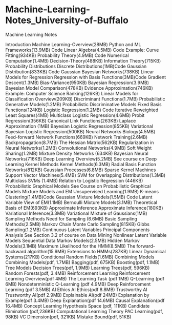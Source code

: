 # Machine-Learning-Notes_University-of-Buffalo
Machine Learning Notes

Introduction
Machine Learning-Overview(28MB)
Python and ML Frameworks(13.9MB) Code
Linear Algebra(4.5MB) Code
Example: Curve Fitting(934KB)
Probability Theory(4.9MB) Code
Numerical Computation(1.4MB)
Decision-Theory(488KB)
Information Theory(715KB)
Probability Distributions
Discrete Distributions(1MB)Code
Gaussian Distribution(833KB) Code
Gaussian Bayesian Networks(738KB)
Linear Models for Regression
Regression with Basis Functions(3MB)Code
Gradient Descent(1.3MB)
Bias-Variance(950KB)
Bayesian Regression(3.9MB)
Bayesian Model Comparison(478KB)
Evidence Approximation(746KB)
Example: Computer Science Ranking(126KB)
Linear Models for Classification
Overview(209KB)
Discriminant Functions(1.7MB)
Probabilistic Generative Models(1.2MB)
Probabilistic Discriminative Models
Fixed Basis Functions(124KB)
Logistic Regression(1.2MB) Code
Iterative Reweighted Least Squares(4MB)
Multiclass Logistic Regression(4.6MB)
Probit Regression(356KB)
Canonical Link Functions(263KB)
Laplace Approximation (1MB)
Bayesian Logistic Regression(855KB)
Variational Bayesian Logistic Regression(500KB)
Neural Networks
Biology(4.5MB)
Feed-forward Network Functions(669KB)
Network Training(2.6MB)
Backpropagation(8.7MB)
The Hessian Matrix(562KB)
Regularization in Neural Networks(1.2MB)
Convolutional Networks(4.9MB)
Soft Weight Sharing(1.2MB)
Mixture Density Networks (634KB)
Bayesian Neural Networks(716KB)
Deep Learning Overview(5.2MB)
See course on Deep Learning
Kernel Methods
Kernel Methods(6.3MB)
Radial Basis Function Networks(812KB)
Gaussian Processes(6.8MB)
Sparse Kernel Machines
Support Vector Machines(5.4MB)
SVM for Overlapping Distributions(1.3MB)
Multiclass SVMs (1.4MB)
Relation to Logistic Regression (446KB)
Probabilistic Graphical Models
See Course on Probabilistic Graphical Models
Mixture Models and EM
Unsupervised Learning(1.9MB)
K-means Clustering(1.4MB)Code
Gaussian Mixture Models(1.5MB) Code
Latent Variable View of EM(1.1MB)
Bernoulli Mixture Models(3.1MB)
Theoretical Basis of EM(693KB)
Approximate Inference
Approximate Inference(180KB)
Variational Inference(3.3MB)
Variational Mixture of Gaussians(1MB)
Sampling Methods
Need for Sampling (6.6MB)
Basic Sampling Methods(2.5MB)
Markov Chain Monte Carlo Sampling(815KB)
Gibbs Sampling(1.2MB)
Continuous Latent Variables
Principal Components Analysis
See Section 3.2 of course on Data Mining
Nonlinear Latent Variable Models
Sequential Data
Markov Models(2.5MB)
Hidden Markov Models(3.1MB)
Maximum Likelihood for the HMM(8.5MB)
The forward-backward algorithm(15.9MB)
Extensions to HMMs(287KB)
Linear Dynamical Systems(217KB)
Conditional Random Fields(1.6MB)
Combining Models
Combining Models(pdf, 1.7MB)
Bagging(pdf, 675KB)
Boosting(pdf, 1.1MB)
Tree Models
Decision Trees(pdf, 1.9MB)
Learning Trees(pdf, 596KB)
Random Forests(pdf, 3.4MB)
Reinforcement Learning
Reinforcement Learning Overview(pdf 4MB)
The Learning Task (pdf 1MB)
Q-Learning (pdf 6MB)
Nondeterministic Q-Learning (pdf 4.9MB)
Deep Reinforcement Learning (pdf 3.5MB)
AI Ethics
AI Ethics(pdf 8.8MB)
Trustworthy AI
Trustworthy AI(pdf 2.9MB)
Explainable AI(pdf 24MB)
Explanation by Example(pdf 3.4MB)
Deep Explanation(pdf 14.6MB)
Causal Explanation(pdf 16.4MB)
Concept Learning
Hypothesis Space (pdf, 111KB)
Candidate Elimination (pdf,236KB)
Computational Learning Theory
PAC Learning(pdf, 98KB)
VC Dimension(pdf, 321KB)
Mistake Bound(pdf, 51KB)
